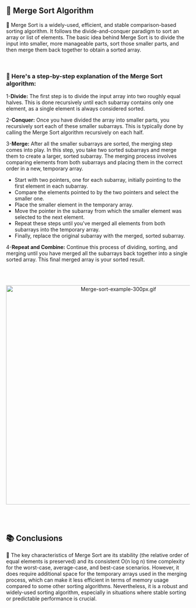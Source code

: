 <h2>📍 Merge Sort Algorithm</h2>

<p>🔹 Merge Sort is a widely-used, efficient, and stable comparison-based sorting algorithm. It follows the divide-and-conquer paradigm to sort an array or list of elements. The basic idea behind Merge Sort is to divide the input into smaller, more manageable parts, sort those smaller parts, and then merge them back together to obtain a sorted array.</p>
<br />

<h3>📝 Here's a step-by-step explanation of the Merge Sort algorithm:</h3>
<p>1-<b>Divide:</b> The first step is to divide the input array into two roughly equal halves. This is done recursively until each subarray contains only one element, as a single element is always considered sorted.</p>
<p>2-<b>Conquer:</b> Once you have divided the array into smaller parts, you recursively sort each of these smaller subarrays. This is typically done by calling the Merge Sort algorithm recursively on each half.</p>
<p>3-<b>Merge:</b> After all the smaller subarrays are sorted, the merging step comes into play. In this step, you take two sorted subarrays and merge them to create a larger, sorted subarray. The merging process involves comparing elements from both subarrays and placing them in the correct order in a new, temporary array.</p>
<ul>
    <li>Start with two pointers, one for each subarray, initially pointing to the first element in each subarray.</li>
    <li>Compare the elements pointed to by the two pointers and select the smaller one.</li>
    <li>Place the smaller element in the temporary array.</li>
    <li>Move the pointer in the subarray from which the smaller element was selected to the next element.</li>
    <li>Repeat these steps until you've merged all elements from both subarrays into the temporary array.</li>
    <li>Finally, replace the original subarray with the merged, sorted subarray.</li>
</ul>
<p>4-<b>Repeat and Combine:</b> Continue this process of dividing, sorting, and merging until you have merged all the subarrays back together into a single sorted array. This final merged array is your sorted result.</p>
<br />
<br />
<p align="center">
  <img src="https://upload.wikimedia.org/wikipedia/commons/c/cc/Merge-sort-example-300px.gif" alt="Merge-sort-example-300px.gif" width="600">
</p>
<br />
<br />
<h2>📚 Conclusions</h2>
    
<p>🔸 The key characteristics of Merge Sort are its stability (the relative order of equal elements is preserved) and its consistent O(n log n) time complexity for the worst-case, average-case, and best-case scenarios. However, it does require additional space for the temporary arrays used in the merging process, which can make it less efficient in terms of memory usage compared to some other sorting algorithms. Nevertheless, it is a robust and widely-used sorting algorithm, especially in situations where stable sorting or predictable performance is crucial.</p>
